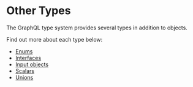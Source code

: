 # Other Types

The GraphQL type system provides several types in addition to objects.

Find out more about each type below:

- [Enums](enums.md)
- [Interfaces](interfaces.md)
- [Input objects](input_objects.md)
- [Scalars](scalars.md)
- [Unions](unions.md)
